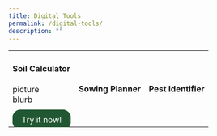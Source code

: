 ```yaml
---
title: Digital Tools
permalink: /digital-tools/
description: ""
---
```

<style>
		  .button-primary {
    background-color: #215732;
    border: 2px solid #215732;
    padding: 0.5rem 1rem;
  	border-radius: 1rem;
    color: white !important;
	  text-decoration: none !important;
  }
	</style>


<section>
<table>
	<tbody><tr>
		<td><h4>Soil Calculator</h4>
			picture
			<br>
			blurb
			<br><br>
		    <a class="button-primary" href="https://staging.dmhtu0pi4p9u7.amplifyapp.com/digital-tools/soilcalculator/">Try it now!</a></td>
		<td><h4>Sowing Planner</h4></td>
		<td><h4>Pest Identifier</h4></td></tr></tbody></table></section>